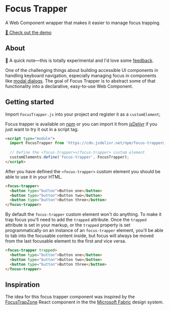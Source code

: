 # Focus Trapper
A Web Component wrapper that makes it easier to manage focus trapping.

[🔎 Check out the demo](https://levimcg.github.io/focus-trapper/)

## About
🚨 A quick note—this is totally experimental and I'd love some [feedback](https://github.com/levimcg/focus-trapper/issues).

One of the challenging things about building accessible UI components in handling keyboard navigation, especially managing focus in components like [modal dialogs](https://www.w3.org/TR/wai-aria-practices-1.1/#dialog_modal). The goal of Focus Trapper is to abstract some of that functionality into a declarative, easy-to-use Web Component.

## Getting started
Import `FocusTrapper.js` into your project and register it as a `customElement`;

Focus trapper is available on [npm](https://www.npmjs.com/package/focus-trapper) or you can import it from [jsDelivr](https://www.jsdelivr.com/package/npm/focus-trapper) if you just want to try it out in a script tag.

```html
<script type="module">
  import FocusTrapper from 'https://cdn.jsdelivr.net/npm/focus-trapper@0.1.0/src/FocusTrapper.js';
  
  // Define the <focus-trapper></focus-trapper> custom element
  customElements.define('focus-trapper', FocusTrapper);
</script>
```

After you have defined the `<focus-trapper>` custom element you should be able to use it in your HTML.

```html
<focus-trapper>
  <button type="button">Button one</button>
  <button type="button">Button two</button>
  <button type="button">Button three</button>
</focus-trapper>
```

By default the `focus-trapper` custom element won't do anything. To make it trap focus you'll need to add the `trapped` attribute. Once the `trapped` attribute is set in your markup, or the `trapped` property is set programmatically on an instance of an `focus-trapper` element, you'll be able to tab into the focusable content inside, but focus will always be moved from the last focusable element to the first and vice versa.

```html
<focus-trapper trapped>
  <button type="button">Button one</button>
  <button type="button">Button two</button>
  <button type="button">Button three</button>
</focus-trapper>
```

## Inspiration
The idea for this focus trapper component was inspired by the [FocusTrapZone](https://developer.microsoft.com/en-us/fabric#/controls/web/focustrapzone) React component in the the [Microsoft Fabric](https://developer.microsoft.com/en-us/fabric#/) design system.